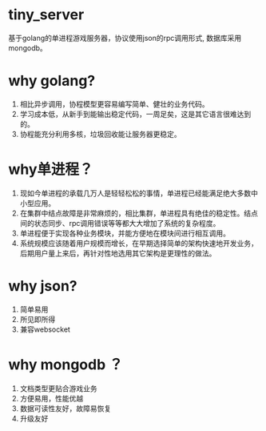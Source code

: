 # tiny_server
基于golang的单进程游戏服务器，协议使用json的rpc调用形式, 数据库采用mongodb。 

# why golang?
1. 相比异步调用，协程模型更容易编写简单、健壮的业务代码。
2. 学习成本低，从新手到能输出稳定代码，一周足矣，这是其它语言很难达到的。
3. 协程能充分利用多核，垃圾回收能让服务器更稳定。

# why单进程？
1. 现如今单进程的承载几万人是轻轻松松的事情，单进程已经能满足绝大多数中小型应用。
2. 在集群中结点故障是非常麻烦的，相比集群，单进程具有绝佳的稳定性。结点间的状态同步、rpc调用错误等等都大大增加了系统的复杂程度。
3. 单进程便于实现各种业务模块，并能方便地在模块间进行相互调用。
4. 系统规模应该随着用户规模而增长，在早期选择简单的架构快速地开发业务，后期用户量上来后，再针对性地选用其它架构是更理性的做法。

# why json?
1. 简单易用
2. 所见即所得
3. 兼容websocket

# why mongodb ？
1. 文档类型更贴合游戏业务
2. 方便易用，性能优越
3. 数据可读性友好，故障易恢复
4. 升级友好
